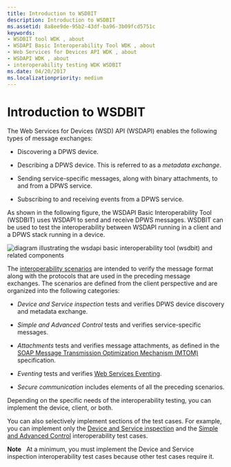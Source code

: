 ```yaml
---
title: Introduction to WSDBIT
description: Introduction to WSDBIT
ms.assetid: 8a8ee9de-95b2-43df-ba96-3b09fcd5751c
keywords:
- WSDBIT tool WDK , about
- WSDAPI Basic Interoperability Tool WDK , about
- Web Services for Devices API WDK , about
- WSDAPI WDK , about
- interoperability testing WDK WSDBIT
ms.date: 04/20/2017
ms.localizationpriority: medium
---
```


# Introduction to WSDBIT


The Web Services for Devices (WSD) API (WSDAPI) enables the following types of message exchanges:

-   Discovering a DPWS device.

-   Describing a DPWS device. This is referred to as a *metadata exchange*.

-   Sending service-specific messages, along with binary attachments, to and from a DPWS service.

-   Subscribing to and receiving events from a DPWS service.

As shown in the following figure, the WSDAPI Basic Interoperability Tool (WSDBIT) uses WSDAPI to send and receive DPWS messages. WSDBIT can be used to test the interoperability between WSDAPI running in a client and a DPWS stack running in a device.

![diagram illustrating the wsdapi basic interoperability tool (wsdbit) and related components](images/wsdbit2.png)

The [interoperability scenarios](client-scenarios-for-wsdbit.md) are intended to verify the message format along with the protocols that are used in the preceding message exchanges. The scenarios are defined from the client perspective and are organized into the following categories:

-   *Device and Service inspection* tests and verifies DPWS device discovery and metadata exchange.

-   *Simple and Advanced Control* tests and verifies service-specific messages.

-   *Attachments* tests and verifies message attachments, as defined in the [SOAP Message Transmission Optimization Mechanism (MTOM)](https://go.microsoft.com/fwlink/p/?linkid=81254) specification.

-   *Eventing* tests and verifies [Web Services Eventing](https://go.microsoft.com/fwlink/p/?linkid=81245).

-   *Secure communication* includes elements of all the preceding scenarios.

Depending on the specific needs of the interoperability testing, you can implement the device, client, or both.

You can also selectively implement sections of the test cases. For example, you can implement only the [Device and Service inspection](device-and-service-inspection-scenarios.md) and the [Simple and Advanced Control](device-control-scenarios.md) interoperability test cases.

**Note**   At a minimum, you must implement the Device and Service inspection interoperability test cases because other test cases require it.

 

 

 





